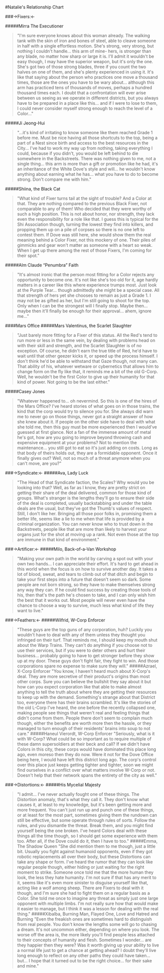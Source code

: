 #Natalie's Relationship Chart

###->Fixers:<-

#####Mirra The Executioner
>"I'm sure everyone knows about this woman already. The walking tank with the skin of iron and bones of steel, able to cleave someone in half with a single effortless motion. She's strong, very strong, but nothing I couldn't handle... this arm of mine- hers, is stronger than any blade, no matter how sharp or large it is. I'll admit it wouldn't be easy though, I may have the superior weapon, but it's only the one. She's got two of those strong blades, three if you count the two halves on one of them, and she's plenty experienced in using it. It's like that saying about the person who practices one move a thousand times, those are the ones you have to be wary about... although this arm has practiced tens of thousands of moves, perhaps a hundred thousand times each. I doubt that a confrontation will ever arise between us seeing as we operate in different districts, but you always have to be prepared in a place like this... and if I were to lose to them, I could never consider myself strong enough to reach the level of a Color..."

#####Ji Jeong-Hui
>"...it's kind of irritating to know someone like them reached Grade 1 before me. Must be nice having all those shortcuts to the top, being a part of a Nest since birth and access to the best resources in the City... I've had to work my way up from nothing, taking everything I could, because if you didn't, you would be left behind to die somewhere in the Backstreets. There was nothing given to me, not a single thing... this arm is more than a gift or promotion like he had, it's an inheritance of the White Dove's style and will... he wouldn't know anything about earning what he has... what you have to do to become strong. Don't compare me with him."

#####Shiina, the Black Cat
>"What kind of Fixer turns tail at the sight of trouble? And a Color at that. They are nothing compared to the previous Black Fixer, not comparable to any of them! Who decided that they were worthy of such a high position. This is not about honor, nor strength, they lack even the responsibility for a role like that. I guess this is typical for the Shi Association though, turning the lowest they find into killers, and propping them up on a pile of corpses so there is no one left to contest them. If Dove was still here, she would show them the real meaning behind a Color Fixer, not this mockery of one. Their piles of gimmicks and gear won't matter as someone with a heart so weak. When I get up there among the rest of those Fixers, I'm coming for their spot."

#####Alm Claude “Penumbra” Faith
>"It's almost ironic that the person most fitting for a Color rejects any opportunity to become one. It's not like she's too old for it, age hardly matters in a career like this where experience trumps most. Just look at the Purple Tear... though admittedly she might be a special case. All that strength of hers yet she chooses to remain as just a Grade 1. I may not be as gifted as her, but I'm still going to shoot for the top. Only when I can be the strongest will I finally stop. Maybe then... maybe then it'll finally be enough for their approval... ahem, ignore me..."

####Mars Office
#####Mars Valentinus, the Scarlet Slaughter
>"Just barely more fitting for a Fixer of this status. All the Red's tend to run more or less in the same vein, by dealing with problems head on with their skill and strength, and the Scarlet Slaughter is of no exception. Of course, he didn't earn the true title of Red, he'd have to wait until that other geezer kicks it, or speed up the process himself. I don't think he'd be able to withstand that Gaze though, not many can. That ability of his, whatever wetware or cybernetics that allows him to change form on the fly like that, it reminds me a bit of the old G-Corp. Well, he wouldn't be the first Color to give up their humanity for that kind of power. Not going to be the last either."

#####Casey Jones
>"Whatever happened to... oh nevermind. So this is one of the hires of the Mars Office? I've heard stories of what goes on in those trains, the kind that the corp would try to silence you for. She always did warn me to never go on those things, never got a straight answer of how she knew about it. If people on the other side have to deal with what she told me, then this guy must be more experienced then I would've guessed at first glance. Not a fan of the immense amount of metal he's got, how are you going to improve beyond throwing cash and expensive equipment at your problems? Not to mention the maintenance... you still got to eat so it's just adding on costs. Long as that body of theirs holds out, they are a formidable opponent. Once it finally gives out? Well, not so much of a threat anymore when you can't move, are you?"

###->Syndicate:<-
#####Ava, Lady Luck
>"The Head of that Syndicate faction, the Scales? Why would you be looking into that? Well, as far as I know, they are pretty strict on getting their share of the deal delivered, common for those kind of groups. What's stranger is the lengths they'll go to ensure their side of the deal is completed, usually backstabbing and under the table deals are the usual, but they've got the Thumb's values of respect. Still, I don't like her. Bringing all those poor folks in, promising them a better life, seems like a lie to me when that life is provided by a criminal organization. You can never know who to trust down in the Backstreets, people like that are more than likely to harvest your organs just for the shot at moving up a rank. Not even those at the top are immune in that kind of environment."

###->Artificer:<-
#####Milo, Back-of-a-Van Workshop
>"Making your own path in the world by carving a spot out with your own two hands... I can appreciate their effort. It's hard to get ahead in this world when the focus is on how to survive another day. It takes a lot of blood, sweat, and tears to climb out of that ditch and begin to take your first steps into a future that doesn't seem so dark. Some people are not born strong, so they have to make themselves strong any way they can. If he could find success by creating those tools of his, then that's the path he's chosen to take, and I can only wish him the best that it works out.  Most people will never even have the chance to choose a way to survive, much less what kind of life they want to live." 

###->Feathers:<-
#####Wilfrid, W-Corp Enforcer
>"These guys are the top guns of any corporation, huh? Luckily you wouldn't have to deal with any of them unless they thought you infringed on their turf. That reminds me, I should keep my mouth shut about the Warp Trains. They can't do anything if you choose not to use their services, but if you were to deter others and hurt their business... probably going to have to get stronger before they show up at my door. These guys don't fight fair, they fight to win. And those corporations spare no expense to make sure they will."
#####Azrael, X-Corp Enforcer
>"You know, I haven't heard much about X-Corp's deal. They are more secretive of their product's origins than most other corps. Sure you can believe the bullshit they say about it but how can you expect corporation like that able to make almost anything to tell the truth about where they are getting their resources to keep up with the demand. Something's strange about that District too, everyone there has their brains scrambled. It's like the stories of the old L-Corp I've heard, the one before the recently collapsed one, making people see things that weren't real and feeling things that didn't come from them. People there don't seem to complain much though, either the benefits are worth more then the hassle, or they managed to turn enough of their residents' brains into soup to not care."
#####Haneul Vierordt, W-Corp Enforcer
>"Seriously, what is it with W-Corp? What could be so important as to require multiple of these damn supersoldiers at their beck and call? If we didn't have Colors in this city, these corps would have dominated this place long ago, even moreso then they do now. Were it not for the Dove Office being here, I would have left this district long ago. The corp's control over this place just keeps getting tighter and tighter, soon we might find ourselves in a conflict over what matters involve W-Corp or not. Doesn't help that their network spans the entirety of the city as well."

###->Distortions:<-
#####His Mycelial Majesty
>"I admit... I've never actually fought one of these things. The Distortion anomaly, that's what they call it. They don't know what causes it, at least to my knowledge, but it's been getting more and more frequent. You can't just run up and punch one of these things, or at least for the most part, sometimes giving them the rundown can still be effective, but some operate through rules of sorts. Follow the rules, and you dismantle the threat. Break them, and you might find yourself being the one broken. I've heard Colors deal with these things all the time though, so I should get some experience with them too. After all, if the Dove could do it, then I have to too."
#####Emma, The Shadow Queen
>"She did mention them to me though, just a little bit. Usually you fight against humanoid opponents, even if they got robotic replacements all over their body, but these Distortions can take any shape or form. I've heard the rumor that they can look like regular people though, either hiding or just waiting for the right moment to strike. Someone once told me that the more human they look, the less they hate humanity. I'm not sure if that has any merit to it, seems like it's even more sinister to disguise yourself like that, acting like a wolf among sheep. There are Fixers to deal with it though, and I'm sure she had to fight them on a regular basis as a Color. She told me once to imagine any threat as simply just one large opponent with multiple limbs. I'm not really sure how that would make it easier to manage, but I think it was a lesson for dealing with the real thing."
#####Xibalba, Burning Man, Flayed One, Love and Hatred and Burning
>"Even the freakish ones are sometimes hard to distinguish from real people. You don't know the lengths some will go to chasing a dream. It's not uncommon either, depending on where you look. The worse off the area is, the more likely you'll find people less attached to their concepts of humanity and flesh. Sometimes I wonder... are they happier then they were? Was it worth giving up your ability to live a normal life just to get a chance at getting ahead? I doubt they'll live long enough to reflect on any other paths they could have taken... but... I hope that it turned out to be the right choice... for their sake and mine."